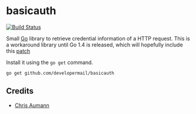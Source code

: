 # basicauth

[![Build Status](https://travis-ci.org/developermail/basicauth.svg?branch=master)](https://travis-ci.org/developermail/basicauth)

Small [Go](http://golang.org) library to retrieve credential information of a HTTP request.
This is a workaround library until Go 1.4 is released, which will hopefully include this [patch](https://code.google.com/p/go/issues/detail?id=6779)

Install it using the `go get` command.

    go get github.com/developermail/basicauth

## Credits

 * [Chris Aumann](https://github.com/chr4)
